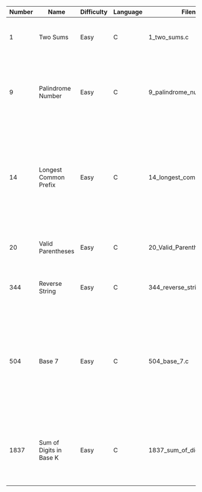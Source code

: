 | Number     |     Name      | Difficulty  | Language | Filename | Notes/Hint  |
| ---------- | ------------- | ----------- | -------- | -------- | ----------- |
| 1    | Two Sums                  | Easy | C | 1_two_sums.c                   | Don't compare indices already compared.  |
| 9    | Palindrome Number         | Easy | C | 9_palindrome_number.c          | Convert half the palindrome to base 10 and compare it to the remaining half. |
| 14   | Longest Common Prefix     | Easy | C | 14_longest_common_prefix.c     | Compare each character of an arbitrarily chosen word one-by-one against all words adn keep the characters that all the words have in common. |
| 20   | Valid Parentheses         | Easy | C | 20_Valid_Parenthesis.c         | Use a stack. Increment on open and decrement on close. |
| 344  | Reverse String            | Easy | C | 344_reverse_string.c           | Iterate for half the word length, swapping characters. |
| 504  | Base 7                    | Easy | C | 504_base_7.c                   | Base conversion is just a division, modulus, and accumulator. Division and Modulo use the new radix. The accumulator uses the old radix. |
| 1837 | Sum of Digits in Base K   | Easy | C | 1837_sum_of_digits_in_base_k.c | Same principles as #504 but the accumulator is only a summation of the one's place. |
